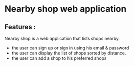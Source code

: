 # Nearby shop web application
## Features : 

Nearby shop is a web application that lists shops nearby.

* the user can sign up or sign in using his email & password
* the user can display the list of shops sorted by distance.
* the user can add a shop to his preferred shops
